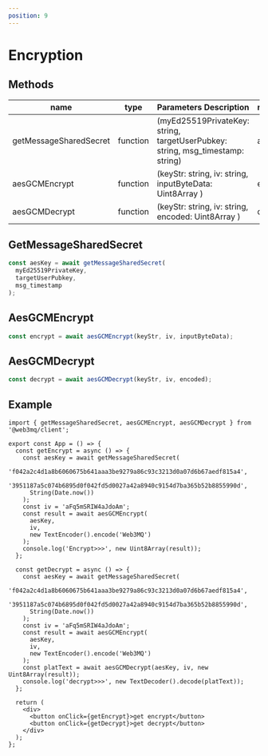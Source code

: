 ```yaml
---
position: 9
---
```


# Encryption

## Methods

| name                   | type     | Parameters Description                                                         | response |
| ---------------------- | -------- | ------------------------------------------------------------------------------ | -------- |
| getMessageSharedSecret | function | (myEd25519PrivateKey: string, targetUserPubkey: string, msg_timestamp: string) | aesKey   |
| aesGCMEncrypt          | function | (keyStr: string, iv: string, inputByteData: Uint8Array )                       | encrypt  |
| aesGCMDecrypt          | function | (keyStr: string, iv: string, encoded: Uint8Array )                             | decrypt  |

## GetMessageSharedSecret

```ts
const aesKey = await getMessageSharedSecret(
  myEd25519PrivateKey,
  targetUserPubkey,
  msg_timestamp
);
```

## AesGCMEncrypt

```ts
const encrypt = await aesGCMEncrypt(keyStr, iv, inputByteData);
```

## AesGCMDecrypt

```ts
const decrypt = await aesGCMDecrypt(keyStr, iv, encoded);
```

## Example

```tsx
import { getMessageSharedSecret, aesGCMEncrypt, aesGCMDecrypt } from '@web3mq/client';

export const App = () => {
  const getEncrypt = async () => {
    const aesKey = await getMessageSharedSecret(
      'f042a2c4d1a8b6060675b641aaa3be9279a86c93c3213d0a07d6b67aedf815a4',
      '3951187a5c074b6895d0f042fd5d0027a42a8940c9154d7ba365b52b8855990d',
      String(Date.now())
    );
    const iv = 'aFq5mSRIW4aJdoAm';
    const result = await aesGCMEncrypt(
      aesKey,
      iv,
      new TextEncoder().encode('Web3MQ')
    );
    console.log('Encrypt>>>', new Uint8Array(result));
  };

  const getDecrypt = async () => {
    const aesKey = await getMessageSharedSecret(
      'f042a2c4d1a8b6060675b641aaa3be9279a86c93c3213d0a07d6b67aedf815a4',
      '3951187a5c074b6895d0f042fd5d0027a42a8940c9154d7ba365b52b8855990d',
      String(Date.now())
    );
    const iv = 'aFq5mSRIW4aJdoAm';
    const result = await aesGCMEncrypt(
      aesKey,
      iv,
      new TextEncoder().encode('Web3MQ')
    );
    const platText = await aesGCMDecrypt(aesKey, iv, new Uint8Array(result));
    console.log('decrypt>>>', new TextDecoder().decode(platText));
  };

  return (
    <div>
      <button onClick={getEncrypt}>get encrypt</button>
      <button onClick={getDecrypt}>get decrypt</button>
    </div>
  );
};
```

